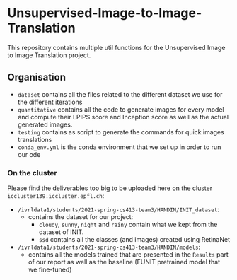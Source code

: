 # Unsupervised-Image-to-Image-Translation
This repository contains multiple util functions for the Unsupervised Image to Image Translation project.

## Organisation
- `dataset` contains all the files related to the different dataset we use for the different iterations
- `quantitative` contains all the code to generate images for every model and compute their LPIPS score and Inception score as well as the actual generated images.
- `testing` contains as script to generate the commands for quick images translations
- `conda_env.yml` is the conda environment that we set up in order to run our ode

### On the cluster
Please find the deliverables too big to be uploaded here on the cluster `iccluster139.iccluster.epfl.ch`:

- `/ivrldata1/students/2021-spring-cs413-team3/HANDIN/INIT_dataset`:
  - contains the dataset for our project:
    - `cloudy`, `sunny`, `night` and `rainy` contain what we kept from the dataset of INIT.
    - `ssd` contains all the classes (and images) created using RetinaNet
- `/ivrldata1/students/2021-spring-cs413-team3/HANDIN/models`:
  - contains all the models trained that are presented in the `Results` part of our report as well as the baseline (FUNIT pretrained model that we fine-tuned)
